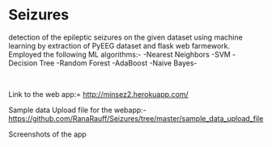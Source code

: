 # Seizures
detection of the epileptic seizures on the given dataset using machine learning by extraction of PyEEG dataset and flask web farmework.<br>
Employed the following ML algorithms:-
         -Nearest Neighbors 
         -SVM
         -Decision Tree
         -Random Forest
         -AdaBoost
         -Naive Bayes-

<br>

Link to the web app:= http://minsez2.herokuapp.com/<br>

Sample data Upload file for the webapp:- https://github.com/RanaRauff/Seizures/tree/master/sample_data_upload_file <br>

Screenshots of the app
